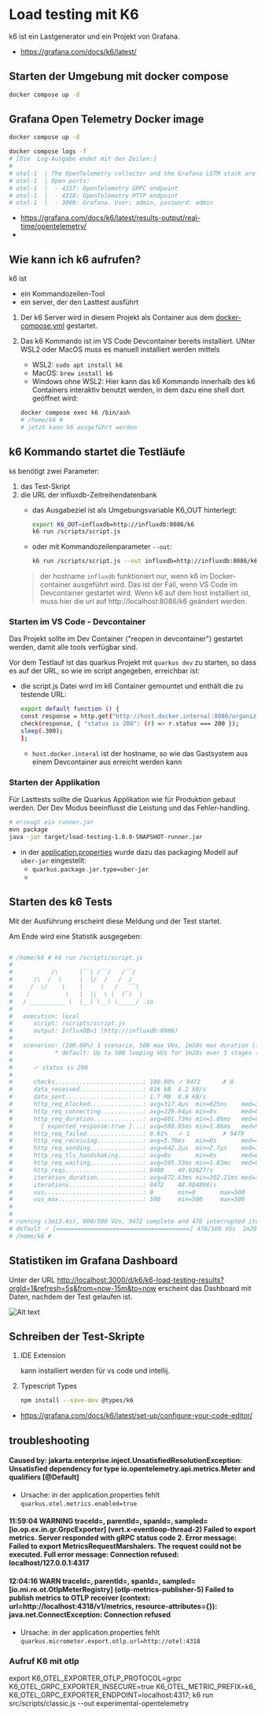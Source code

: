 # Load testing mit K6

k6 ist ein Lastgenerator und ein Projekt von Grafana.

- https://grafana.com/docs/k6/latest/

## Starten der Umgebung mit docker compose

```bash
docker compose up -d
```

## Grafana Open Telemetry Docker image

```bash
docker compose up -d

docker compose logs -f
# [Die  Log-Ausgabe endet mit den Zeilen:]
#
# otel-1  | The OpenTelemetry collector and the Grafana LGTM stack are up and running. (created /tmp/ready)
# otel-1  | Open ports:
# otel-1  |  - 4317: OpenTelemetry GRPC endpoint
# otel-1  |  - 4318: OpenTelemetry HTTP endpoint
# otel-1  |  - 3000: Grafana. User: admin, password: admin
```

- https://grafana.com/docs/k6/latest/results-output/real-time/opentelemetry/
-
## Wie kann ich k6 aufrufen?

k6 ist
- ein Kommandozeilen-Tool
- ein server, der den Lasttest ausführt


 1. Der k6 Server wird in diesem Projekt als Container  aus dem [docker-compose.yml](docker-compose.yml) gestartet.

1. Das k6 Kommando ist im VS Code Devcontainer bereits installiert. UNter WSL2 oder MacOS muss es manuell installiert werden mittels

   - WSL2: `sudo apt install k6`
   - MacOS: `brew install k6`
   - Windows ohne WSL2: Hier kann das k6 Kommando innerhalb des k6 Containers interaktiv benutzt werden, in dem dazu eine shell dort geöffnet wird:

    ```bash
    docker compose exec k6 /bin/ash
    # /home/k6 #
    # jetzt kann k6 ausgeführt werden
    ```

## k6 Kommando startet die Testläufe

`k6`  benötigt zwei Parameter:

1. das Test-Skript
1. die URL der influxdb-Zeitreihendatenbank
   - das Ausgabeziel ist als Umgebungsvariable K6_OUT hinterlegt:
        ```bash
        export K6_OUT=influxdb=http://influxdb:8086/k6
        k6 run /scripts/script.js
        ```

   - oder mit Kommandozeilenparameter `--out`:

        ```bash
        k6 run /scripts/script.js --out influxdb=http://influxdb:8086/k6
        ```
   > der hostname `influxdb` funktioniert nur, wenn k6 im Docker-container ausgeführt wird. Das ist der Fall, wenn VS Code im Devcontainer gestartet wird. Wenn k6 auf dem host installiert ist, muss hier die url auf http://localhost:8086/k6 geändert werden.

### Starten im VS Code - Devcontainer

Das Projekt sollte im Dev Container ("reopen in devcontainer") gestartet werden, damit alle tools verfügbar sind.

Vor dem Testlauf ist das quarkus Projekt mit `quarkus dev` zu starten, so dass es auf der URL, so wie im script angegeben, erreichbar ist:

- die script.js Datei wird im k6 Container gemountet und enthält die zu testende URL:

    ```bash
    export default function () {
    const response = http.get("http://host.docker.internal:8080/organizations?_pagesize=100&beschreibung=GetPaginated", {headers: {Accepts: "application/json"}});
    check(response, { "status is 200": (r) => r.status === 200 });
    sleep(.300);
    };
    ```

   - `host.docker.interal` ist der hostname, so wie das Gastsystem aus einem Devcontainer aus erreicht werden kann


### Starten der Applikation

Für Lasttests sollte die Quarkus Applikation wie für Produktion gebaut werden. Der Dev Modus beeinflusst die Leistung und das Fehler-handling.

````bash
# erzeugt ein runner.jar
mvn package
java -jar target/load-testing-1.0.0-SNAPSHOT-runner.jar
````

- in der [application.properties](src/main/*resources**/application.properties) wurde dazu das packaging Modell auf `uber-jar` eingestellt:
    - `quarkus.package.jar.type=uber-jar`
    -
## Starten des k6 Tests

Mit der Ausführung erscheint diese Meldung und der Test startet.

Am Ende wird eine Statistik ausgegeben:

```bash

# /home/k6 # k6 run /scripts/script.js
#
#           /\      |‾‾| /‾‾/   /‾‾/
#      /\  /  \     |  |/  /   /  /
#     /  \/    \    |     (   /   ‾‾\
#    /          \   |  |\  \ |  (‾)  |
#   / __________ \  |__| \__\ \_____/ .io
#
#   execution: local
#      script: /scripts/script.js
#      output: InfluxDBv1 (http://influxdb:8086)
#
#   scenarios: (100.00%) 1 scenario, 500 max VUs, 1m50s max duration (incl. graceful stop):
#            * default: Up to 500 looping VUs for 1m20s over 5 stages (gracefulRampDown: 30s, gracefulStop: 30s)
#
#      ✓ status is 200
#
#      checks.........................: 100.00% ✓ 9472      ✗ 0
#      data_received..................: 816 kB  4.2 kB/s
#      data_sent......................: 1.7 MB  8.8 kB/s
#      http_req_blocked...............: avg=317.4µs  min=625ns    med=3µs      max=245.03ms p(90)=8.12µs  p(95)=18.75µs
#      http_req_connecting............: avg=229.64µs min=0s       med=0s       max=244.96ms p(90)=0s      p(95)=0s
#      http_req_duration..............: avg=601.73ms min=1.86ms   med=9.68ms   max=2m10s    p(90)=1.23s   p(95)=3.68s
#        { expected_response:true }...: avg=588.05ms min=1.86ms   med=9.68ms   max=46.26s   p(90)=1.23s   p(95)=3.68s
#      http_req_failed................: 0.01%   ✓ 1         ✗ 9479
#      http_req_receiving.............: avg=5.76ms   min=0s       med=44.72µs  max=9.11s    p(90)=161.8µs p(95)=492.29µs
#      http_req_sending...............: avg=642.2µs  min=2.7µs    med=13.2µs   max=602.33ms p(90)=48.42µs p(95)=101.04µs
#      http_req_tls_handshaking.......: avg=0s       min=0s       med=0s       max=0s       p(90)=0s      p(95)=0s
#      http_req_waiting...............: avg=595.33ms min=1.83ms   med=9.59ms   max=2m10s    p(90)=1.22s   p(95)=3.68s
#      http_reqs......................: 9480    49.02627/s
#      iteration_duration.............: avg=872.63ms min=302.21ms med=310.52ms max=28.09s   p(90)=1.55s   p(95)=3.9s
#      iterations.....................: 9472    48.984898/s
#      vus............................: 0       min=0       max=500
#      vus_max........................: 500     min=500     max=500
#
#
# running (3m13.4s), 000/500 VUs, 9472 complete and 476 interrupted iterations
# default ✓ [======================================] 476/500 VUs  1m20s
# /home/k6 #

```

## Statistiken im Grafana Dashboard

Unter der URL [http://localhost:3000/d/k6/k6-load-testing-results?orgId=1&refresh=5s&from=now-15m&to=now]() erscheint das Dashboard mit Daten, nachdem der Test gelaufen ist.

![Alt text](grafana/screenshot1.png)

## Schreiben der Test-Skripte

1. IDE Extension

   kann installiert werden für vs code und intellij.

2. Typescript Types

    ````bash
    npm install --save-dev @types/k6
    ````

- https://grafana.com/docs/k6/latest/set-up/configure-your-code-editor/


## troubleshooting

#### Caused by: jakarta.enterprise.inject.UnsatisfiedResolutionException: Unsatisfied dependency for type io.opentelemetry.api.metrics.Meter and qualifiers [@Default]
  - Ursache: in der application.properties fehlt `quarkus.otel.metrics.enabled=true`

#### 11:59:04 WARNING traceId=, parentId=, spanId=, sampled= [io.op.ex.in.gr.GrpcExporter] (vert.x-eventloop-thread-2) Failed to export metrics. Server responded with gRPC status code 2. Error message: Failed to export MetricsRequestMarshalers. The request could not be executed. Full error message: Connection refused: localhost/127.0.0.1:4317

#### 12:04:16 WARN  traceId=, parentId=, spanId=, sampled= [io.mi.re.ot.OtlpMeterRegistry] (otlp-metrics-publisher-5) Failed to publish metrics to OTLP receiver (context: url=http://localhost:4318/v1/metrics, resource-attributes={}): java.net.ConnectException: Connection refused
-  Ursache: in der application.properties fehlt `quarkus.micrometer.export.otlp.url=http://otel:4318`

### Aufruf K6 mit otlp
export K6_OTEL_EXPORTER_OTLP_PROTOCOL=grpc K6_OTEL_GRPC_EXPORTER_INSECURE=true K6_OTEL_METRIC_PREFIX=k6_ K6_OTEL_GRPC_EXPORTER_ENDPOINT=localhost:4317;  k6 run  src/scripts/classic.js  --out experimental-opentelemetry
